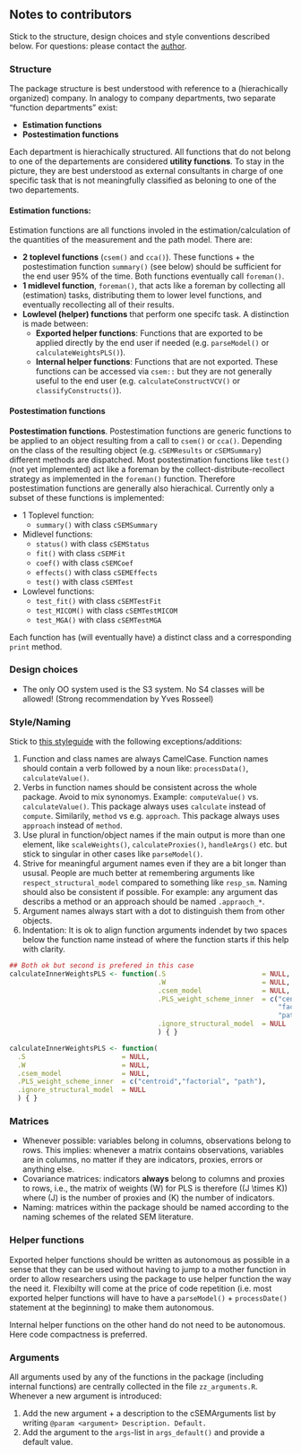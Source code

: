 
## Notes to contributors

Stick to the structure, design choices and style conventions described
below. For questions: please contact the
[author](mailto:manuel.steiner@uni-wuerzburg.de).

### Structure

The package structure is best understood with reference to a
(hierachically organized) company. In analogy to company departments,
two separate “function departments” exist:

  - **Estimation functions**
  - **Postestimation functions**

Each department is hierachically structured. All functions that do not
belong to one of the departements are considered **utility functions**.
To stay in the picture, they are best understood as external consultants
in charge of one specific task that is not meaningfully classified as
beloning to one of the two departements.

#### Estimation functions:

Estimation functions are all functions involed in the
estimation/calculation of the quantities of the measurement and the path
model. There are:

  - **2 toplevel functions** (`csem()` and `cca()`). These functions +
    the postestimation function `summary()` (see below) should be
    sufficient for the end user 95% of the time. Both functions
    eventually call `foreman()`.
  - **1 midlevel function**, `foreman()`, that acts like a foreman by
    collecting all (estimation) tasks, distributing them to lower level
    functions, and eventually recollecting all of their results.
  - **Lowlevel (helper) functions** that perform one specifc task. A
    distinction is made between:
      - **Exported helper functions**: Functions that are exported to be
        applied directly by the end user if needed (e.g. `parseModel()`
        or `calculateWeightsPLS()`).
      - **Internal helper functions**: Functions that are not exported.
        These functions can be accessed via `csem::` but they are not
        generally useful to the end user (e.g. `calculateConstructVCV()`
        or `classifyConstructs()`).

#### Postestimation functions

**Postestimation functions**. Postestimation functions are generic
functions to be applied to an object resulting from a call to `csem()`
or `cca()`. Depending on the class of the resulting object (e.g.
`cSEMResults` or `cSEMSummary`) different methods are dispatched. Most
postestimation functions like `test()` (not yet implemented) act like a
foreman by the collect-distribute-recollect strategy as implemented in
the `foreman()` function. Therefore postestimation functions are
generally also hierachical. Currently only a subset of these functions
is implemented:

  - 1 Toplevel function:
      - `summary()` with class `cSEMSummary`
  - Midlevel functions:
      - `status()` with class `cSEMStatus`
      - `fit()` with class `cSEMFit`
      - `coef()` with class `cSEMCoef`
      - `effects()` with class `cSEMEffects`
      - `test()` with class `cSEMTest`
  - Lowlevel functions:
      - `test_fit()` with class `cSEMTestFit`
      - `test_MICOM()` with class `cSEMTestMICOM`
      - `test_MGA()` with class `cSEMTestMGA`

Each function has (will eventually have) a distinct class and a
corresponding `print` method.

### Design choices

  - The only OO system used is the S3 system. No S4 classes will be
    allowed\! (Strong recommendation by Yves Rosseel)

### Style/Naming

Stick to [this styleguide](http://style.tidyverse.org/) with the
following exceptions/additions:

1.  Function and class names are always CamelCase. Function names should
    contain a verb followed by a noun like: `processData()`,
    `calculateValue()`.
2.  Verbs in function names should be consistent across the whole
    package. Avoid to mix synonomys. Example: `computeValue()` vs.
    `calculateValue()`. This package always uses `calculate` instead of
    `compute`. Similarily, `method` vs e.g. `approach`. This package
    always uses `approach` instead of `method`.
3.  Use plural in function/object names if the main output is more than
    one element, like `scaleWeights()`, `calculateProxies()`,
    `handleArgs()` etc. but stick to singular in other cases like
    `parseModel()`.
4.  Strive for meaningful argument names even if they are a bit longer
    than ususal. People are much better at remembering arguments like
    `respect_structural_model` compared to something like `resp_sm`.
    Naming should also be consistent if possible. For example: any
    argument das describs a method or an approach should be named
    `.appraoch_*`.
5.  Argument names always start with a dot to distinguish them from
    other objects.
6.  Indentation: It is ok to align function arguments indendet by two
    spaces below the function name instead of where the function starts
    if this help with clarity.

<!-- end list -->

``` r
## Both ok but second is prefered in this case
calculateInnerWeightsPLS <- function(.S                        = NULL,
                                     .W                        = NULL,
                                     .csem_model               = NULL,
                                     .PLS_weight_scheme_inner  = c("centroid",
                                                                   "factorial", 
                                                                   "path"),
                                     .ignore_structural_model  = NULL
                                     ) { }

calculateInnerWeightsPLS <- function(
  .S                        = NULL,
  .W                        = NULL,
  .csem_model               = NULL,
  .PLS_weight_scheme_inner  = c("centroid","factorial", "path"),
  .ignore_structural_model  = NULL
  ) { }
```

### Matrices

  - Whenever possible: variables belong in columns, observations belong
    to rows. This implies: whenever a matrix contains observations,
    variables are in columns, no matter if they are indicators, proxies,
    errors or anything else.
  - Covariance matrices: indicators **always** belong to columns and
    proxies to rows, i.e., the matrix of weights \(W\) for PLS is
    therefore \((J \times K)\) where \(J\) is the number of proxies and
    \(K\) the number of indicators.
  - Naming: matrices within the package should be named according to the
    naming schemes of the related SEM literature.

### Helper functions

Exported helper functions should be written as autonomous as possible in
a sense that they can be used without having to jump to a mother
function in order to allow researchers using the package to use helper
function the way the need it. Flexibilty will come at the price of code
repetition (i.e. most exported helper functions will have to have a
`parseModel()` + `processDate()` statement at the beginning) to make
them autonomous.

Internal helper functions on the other hand do not need to be
autonomous. Here code compactness is preferred.

### Arguments

All arguments used by any of the functions in the package (including
internal functions) are centrally collected in the file
`zz_arguments.R`. Whenever a new argument is introduced:

1.  Add the new argument + a description to the cSEMArguments list by
    writing `@param <argument> Description. Default.`
2.  Add the argument to the `args`-list in `args_default()` and provide
    a default value.
